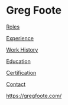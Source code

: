 <h1>Greg Foote</h1>

<p><a href="/roles">Roles</a></p>
<p><a href="/experience">Experience</a></p>
<p><a href="/history">Work History</a></p>
<p><a href="/education">Education</a></p>
<p><a href="/certification">Certification</a></p>
<p><a href="/contact">Contact</a></p>

https://gregfoote.com/

<!--
### Hi there 👋

**gregfoote/gregfoote** is a ✨ _special_ ✨ repository because its `README.md` (this file) appears on your GitHub profile.

Here are some ideas to get you started:

- 🔭 I’m currently working on ...
- 🌱 I’m currently learning ...
- 👯 I’m looking to collaborate on ...
- 🤔 I’m looking for help with ...
- 💬 Ask me about ...
- 📫 How to reach me: ...
- 😄 Pronouns: ...
- ⚡ Fun fact: ...
-->

